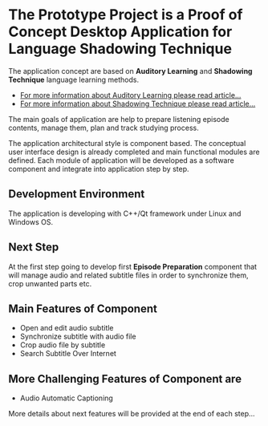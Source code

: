 # The Prototype Project is a Proof of Concept Desktop Application for Language Shadowing Technique

The application concept are based on **Auditory Learning** and **Shadowing Technique** language learning methods. 

* [For more information about Auditory Learning please read article...](https://en.wikipedia.org/wiki/Auditory_learning)
* [For more information about Shadowing Technique please read article...](https://en.wikipedia.org/wiki/Speech_shadowing)


The main goals of application are help to prepare listening episode contents, manage them, plan and track studying process.   

The application architectural style is component based. The conceptual user interface design is already completed and main functional modules are defined. Each module of application will be developed  as a software component and integrate into application step by step.  

## Development Environment
The application is developing with C++/Qt framework under Linux and Windows OS. 

## Next Step
At the first step going to develop first **Episode Preparation** component that will manage audio and related subtitle files in order to synchronize them, crop unwanted parts etc.  

## Main Features of Component
* Open and edit audio subtitle
* Synchronize subtitle with audio file
* Crop audio file by subtitle
* Search Subtitle Over Internet

## More Challenging Features of Component are 
* Audio Automatic Captioning 

More details about next features will be provided at the end of each step...



